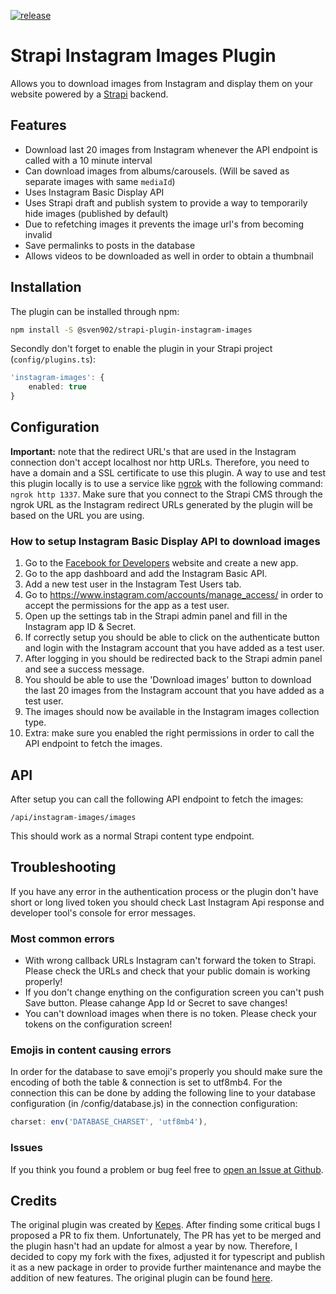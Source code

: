 [![release](https://github.com/SvenWesterlaken/strapi-plugin-instagram-images/actions/workflows/release.yml/badge.svg?branch=main)](https://github.com/SvenWesterlaken/strapi-plugin-instagram-images/actions/workflows/release.yml)


# Strapi Instagram Images Plugin
Allows you to download images from Instagram and display them on your website powered by a [Strapi](https://strapi.io/) backend.

## Features
- Download last 20 images from Instagram whenever the API endpoint is called with a 10 minute interval
- Can download images from albums/carousels. (Will be saved as separate images with same `mediaId`)
- Uses Instagram Basic Display API
- Uses Strapi draft and publish system to provide a way to temporarily hide images (published by default)
- Due to refetching images it prevents the image url's from becoming invalid
- Save permalinks to posts in the database
- Allows videos to be downloaded as well in order to obtain a thumbnail

## Installation

The plugin can be installed through npm:
  
```bash
npm install -S @sven902/strapi-plugin-instagram-images
```

Secondly don't forget to enable the plugin in your Strapi project (`config/plugins.ts`):

```ts
'instagram-images': {
    enabled: true
}
```

## Configuration
**Important:** note that the redirect URL's that are used in the Instagram connection don't accept localhost nor http URLs. Therefore, you need to have a domain and a SSL certificate to use this plugin. A way to use and test this plugin locally is to use a service like [ngrok](https://ngrok.com/) with the following command: `ngrok http 1337`. Make sure that you connect to the Strapi CMS through the ngrok URL as the Instagram redirect URLs generated by the plugin will be based on the URL you are using.

### How to setup Instagram Basic Display API to download images

1. Go to the [Facebook for Developers](https://developers.facebook.com/) website and create a new app.
2. Go to the app dashboard and add the Instagram Basic API.
3. Add a new test user in the Instagram Test Users tab.
4. Go to https://www.instagram.com/accounts/manage_access/ in order to accept the permissions for the app as a test user.
5. Open up the settings tab in the Strapi admin panel and fill in the Instagram app ID & Secret.
6. If correctly setup you should be able to click on the authenticate button and login with the Instagram account that you have added as a test user.
7. After logging in you should be redirected back to the Strapi admin panel and see a success message.
8. You should be able to use the 'Download images' button to download the last 20 images from the Instagram account that you have added as a test user.
9. The images should now be available in the Instagram images collection type.
10. Extra: make sure you enabled the right permissions in order to call the API endpoint to fetch the images.

## API

After setup you can call the following API endpoint to fetch the images:

```
/api/instagram-images/images
```

This should work as a normal Strapi content type endpoint.

## Troubleshooting
If you have any error in the authentication process or the plugin don't have short or long lived token you should check Last Instagram Api response and developer tool's console for error messages.

### Most common errors
- With wrong callback URLs Instagram can't forward the token to Strapi. Please check the URLs and check that your public domain is working properly!
- If you don't change enything on the configuration screen you can't push Save button. Please cahange App Id or Secret to save changes!
- You can't download images when there is no token. Please check your tokens on the configuration screen!

### Emojis in content causing errors
In order for the database to save emoji's properly you should make sure the encoding of both the table & connection is set to utf8mb4. For the connection this can be done by adding the following line to your database configuration (in /config/database.js) in the connection configuration:

```ts
charset: env('DATABASE_CHARSET', 'utf8mb4'),
```

### Issues
If you think you found a problem or bug feel free to [open an Issue at Github](https://github.com/SvenWesterlaken/strapi-plugin-instagram-images/issues).

## Credits

The original plugin was created by [Kepes](https://github.com/kepes). After finding some critical bugs I proposed a PR to fix them. Unfortunately, The PR has yet to be merged and the plugin hasn't had an update for almost a year by now. Therefore, I decided to copy my fork with the fixes, adjusted it for typescript and publish it as a new package in order to provide further maintenance and maybe the addition of new features. The original plugin can be found [here](https://github.com/webvibe-io/strapi-plugin-instagram).
